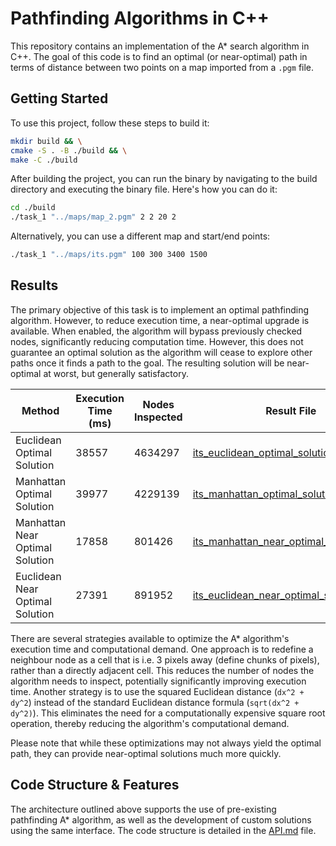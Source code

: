 # Pathfinding Algorithms in C++

This repository contains an implementation of the A* search algorithm in C++. The goal of this code is to find an optimal (or near-optimal) path in terms of distance between two points on a map imported from a `.pgm` file.

## Getting Started

To use this project, follow these steps to build it:

```bash
mkdir build && \
cmake -S . -B ./build && \
make -C ./build
```

After building the project, you can run the binary by navigating to the build directory and executing the binary file. Here's how you can do it:

```bash
cd ./build
./task_1 "../maps/map_2.pgm" 2 2 20 2 
```

Alternatively, you can use a different map and start/end points:

```bash
./task_1 "../maps/its.pgm" 100 300 3400 1500
```

## Results

The primary objective of this task is to implement an optimal pathfinding algorithm. However, to reduce execution time, a near-optimal upgrade is available. When enabled, the algorithm will bypass previously checked nodes, significantly reducing computation time. However, this does not guarantee an optimal solution as the algorithm will cease to explore other paths once it finds a path to the goal. The resulting solution will be near-optimal at worst, but generally satisfactory.

| Method                          | Execution Time (ms) | Nodes Inspected | Result File                                                                               |
| ------------------------------- | ------------------- | --------------- | ----------------------------------------------------------------------------------------- |
| Euclidean Optimal Solution      | 38557               | 4634297         | [its_euclidean_optimal_solution.pgm](./docs/its_euclidean_optimal_solution.pgm)           |
| Manhattan Optimal Solution      | 39977               | 4229139         | [its_manhattan_optimal_solution.pgm](./docs/its_manhattan_optimal_solution.pgm)           |
| Manhattan Near Optimal Solution | 17858               | 801426          | [its_manhattan_near_optimal_solution.pgm](./its_docs/manhattan_near_optimal_solution.pgm) |
| Euclidean Near Optimal Solution | 27391               | 891952          | [its_euclidean_near_optimal_solution.pgm](./its_docs/euclidean_near_optimal_solution.pgm) |

There are several strategies available to optimize the A* algorithm's execution time and computational demand. One approach is to redefine a neighbour node as a cell that is i.e. 3 pixels away (define chunks of pixels), rather than a directly adjacent cell. This reduces the number of nodes the algorithm needs to inspect, potentially significantly improving execution time. Another strategy is to use the squared Euclidean distance (`dx^2 + dy^2`) instead of the standard Euclidean distance formula (`sqrt(dx^2 + dy^2)`). This eliminates the need for a computationally expensive square root operation, thereby reducing the algorithm's computational demand.

Please note that while these optimizations may not always yield the optimal path, they can provide near-optimal solutions much more quickly.

## Code Structure & Features

The architecture outlined above supports the use of pre-existing pathfinding A* algorithm, as well as the development of custom solutions using the same interface. The code structure is detailed in the [API.md](./API.md) file.
